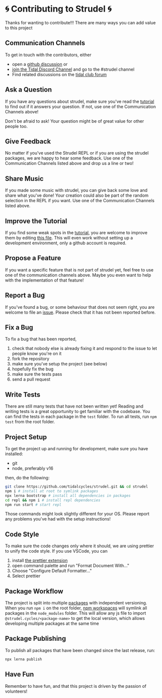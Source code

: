 # 🌀 Contributing to Strudel 🌀

Thanks for wanting to contribute!!! There are many ways you can add value to this project

## Communication Channels

To get in touch with the contributors, either

- open a [github discussion](https://github.com/tidalcycles/strudel/discussions) or
- [join the Tidal Discord Channel](https://discord.gg/remJ6gQA) and go to the #strudel channel
- Find related discussions on the [tidal club forum](https://club.tidalcycles.org/)

## Ask a Question

If you have any questions about strudel, make sure you've read the 
[tutorial](https://strudel.tidalcycles.org/tutorial/) to find out if it answers your question.
If not, use one of the Communication Channels above!

Don't be afraid to ask! Your question might be of great value for other people too.

## Give Feedback

No matter if you've used the Strudel REPL or if you are using the strudel packages, we are happy to hear some feedback.
Use one of the Communication Channels listed above and drop us a line or two!

## Share Music

If you made some music with strudel, you can give back some love and share what you've done!
Your creation could also be part of the random selection in the REPL if you want.
Use one of the Communication Channels listed above.

## Improve the Tutorial

If you find some weak spots in the [tutorial](https://strudel.tidalcycles.org/), 
you are welcome to improve them by editing [this file](https://github.com/tidalcycles/strudel/blob/main/repl/src/tutorial/tutorial.mdx).
This will even work without setting up a development environment, only a github account is required.

## Propose a Feature

If you want a specific feature that is not part of strudel yet, feel free to use one of the communication channels above.
Maybe you even want to help with the implementation of that feature!

## Report a Bug

If you've found a bug, or some behaviour that does not seem right, you are welcome to file an [issue](https://github.com/tidalcycles/strudel/issues).
Please check that it has not been reported before.

## Fix a Bug

To fix a bug that has been reported,

1. check that nobody else is already fixing it and respond to the issue to let people know you're on it
3. fork the repository
4. make sure you've setup the project (see below)
5. hopefully fix the bug
6. make sure the tests pass
7. send a pull request

## Write Tests

There are still many tests that have not been written yet! Reading and writing tests is a great opportunity to get familiar with the codebase.
You can find the tests in each package in the `test` folder. To run all tests, run `npm test` from the root folder.

## Project Setup

To get the project up and running for development, make sure you have installed:

- git
- node, preferably v16

then, do the following:

```sh
git clone https://github.com/tidalcycles/strudel.git && cd strudel
npm i # install at root to symlink packages
npx lerna bootstrap # install all dependencies in packages
cd repl && npm i # install repl dependencies
npm run start # start repl
```

Those commands might look slightly different for your OS. 
Please report any problems you've had with the setup instructions!

## Code Style

To make sure the code changes only where it should, we are using prettier to unify the code style.
If you use VSCode, you can

1. install [the prettier extension](https://marketplace.visualstudio.com/items?itemName=esbenp.prettier-vscode)
2. open command palette and run "Format Document With..."
3. Choose "Configure Default Formatter..."
4. Select prettier

## Package Workflow

The project is split into multiple [packages](https://github.com/tidalcycles/strudel/tree/main/packages) with independent versioning.
When you run `npm i` on the root folder, [npm workspaces](https://docs.npmjs.com/cli/v7/using-npm/workspaces) will symlink all packages
in the `node_modules` folder. This will allow any js file to import `@strudel.cycles/<package-name>` to get the local version, 
which allows developing multiple packages at the same time

## Package Publishing

To publish all packages that have been changed since the last release, run:

```sh
npx lerna publish
```

## Have Fun

Remember to have fun, and that this project is driven by the passion of volunteers!
